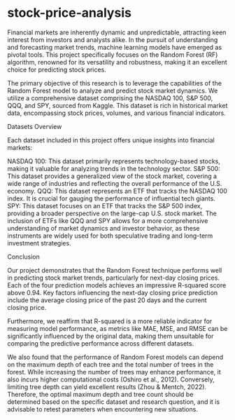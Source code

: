 # stock-price-analysis

Financial markets are inherently dynamic and unpredictable, attracting keen interest from investors and analysts alike. In the pursuit of understanding and forecasting market trends, machine learning models have emerged as pivotal tools. This project specifically focuses on the Random Forest (RF) algorithm, renowned for its versatility and robustness, making it an excellent choice for predicting stock prices.

The primary objective of this research is to leverage the capabilities of the Random Forest model to analyze and predict stock market dynamics. We utilize a comprehensive dataset comprising the NASDAQ 100, S&P 500, QQQ, and SPY, sourced from Kaggle. This dataset is rich in historical market data, encompassing stock prices, volumes, and various financial indicators.

Datasets Overview

Each dataset included in this project offers unique insights into financial markets:

NASDAQ 100: This dataset primarily represents technology-based stocks, making it valuable for analyzing trends in the technology sector.
S&P 500: This dataset provides a generalized view of the stock market, covering a wide range of industries and reflecting the overall performance of the U.S. economy.
QQQ: This dataset represents an ETF that tracks the NASDAQ 100 index. It is crucial for gauging the performance of influential tech giants.
SPY: This dataset focuses on an ETF that tracks the S&P 500 index, providing a broader perspective on the large-cap U.S. stock market.
The inclusion of ETFs like QQQ and SPY allows for a more comprehensive understanding of market dynamics and investor behavior, as these instruments are widely used for both speculative trading and long-term investment strategies.

Conclusion

Our project demonstrates that the Random Forest technique performs well in predicting stock market trends, particularly for next-day closing prices. Each of the four prediction models achieves an impressive R-squared score above 0.94. Key factors influencing the next-day closing price prediction include the average closing price of the past 20 days and the current closing price.

Furthermore, we reaffirm that R-squared is a more reliable indicator for measuring model performance, as metrics like MAE, MSE, and RMSE can be significantly influenced by the original data, making them unsuitable for comparing the predictive performance across different datasets.

We also found that the performance of Random Forest models can depend on the maximum depth of each tree and the total number of trees in the forest. While increasing the number of trees may enhance performance, it also incurs higher computational costs (Oshiro et al., 2012). Conversely, limiting tree depth can yield excellent results (Zhou & Mentch, 2022). Therefore, the optimal maximum depth and tree count should be determined based on the specific dataset and research question, and it is advisable to retest parameters when encountering new situations.
